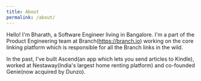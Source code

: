 ```yaml
---
title: About
permalink: /about/
---
```


Hello! I'm Bharath, a Software Engineer living in Bangalore. I'm a part of the Product Engineering team at Branch(https://branch.io) working on the core linking platform which is responsible for all the Branch links in the wild. 

In the past, I've built Ascend(an app which lets you send articles to Kindle), worked at Nestaway(India's largest home renting platform) and co-founded Genie(now acquired by Dunzo). 
